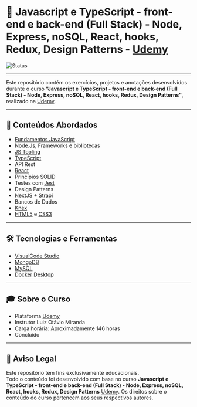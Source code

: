 # 🧠 Javascript e TypeScript - front-end e back-end (Full Stack) - Node, Express, noSQL, React, hooks, Redux, Design Patterns - [Udemy](https://www.udemy.com/)

![Status](https://img.shields.io/badge/Status-Concluído-brightgreen)  
<!-- Troque "Concluído" e a cor conforme o status:  
     Concluído → brightgreen
     Em Andamento: yellow  
     Pausado: orange  
     Cancelado: red -->

---

Este repositório contém os exercícios, projetos e anotações desenvolvidos durante o curso **"Javascript e TypeScript - front-end e back-end (Full Stack) - Node, Express, noSQL, React, hooks, Redux, Design Patterns"**, realizado na [Udemy](https://www.udemy.com/).

---

## 🚀 Conteúdos Abordados

- [Fundamentos JavaScript](https://developer.mozilla.org/pt-BR/docs/Web/JavaScript)
- [Node.Js](https://nodejs.org/pt), Frameworks e bibliotecas
- [JS Tooling](https://tooling.js.org/)
- [TypeScript](https://www.typescriptlang.org/)
- API Rest
- [React](https://react.dev/)
- Princípios SOLID
- Testes com [Jest](https://jestjs.io/)
- Design Patterns
- [NextJS](https://nextjs.org/) + [Strapi](https://strapi.io/)
- Bancos de Dados
- [Knex](https://knexjs.org/)
- [HTML5](https://developer.mozilla.org/pt-BR/docs/Web/HTML) e [CSS3](https://developer.mozilla.org/pt-BR/docs/Web/CSS)

---

## 🛠 Tecnologias e Ferramentas

- [VisualCode Studio](https://code.visualstudio.com/)
- [MongoDB](https://www.mongodb.com/)
- [MySQL](https://www.mysql.com/)
- [Docker Desktop](https://www.docker.com/products/docker-desktop/)

---

## 🎓 Sobre o Curso

- Plataforma [Udemy](https://www.udemy.com/)
- Instrutor Luiz Otávio Miranda
- Carga horária: Aproximadamente 146 horas
- Concluído

---

## 📄 Aviso Legal

Este repositório tem fins exclusivamente educacionais.  
Todo o conteúdo foi desenvolvido com base no curso **Javascript e TypeScript - front-end e back-end (Full Stack) - Node, Express, noSQL, React, hooks, Redux, Design Patterns** [Udemy](https://www.udemy.com/).
Os direitos sobre o conteúdo do curso pertencem aos seus respectivos autores.
